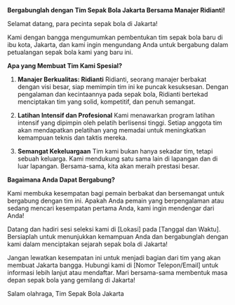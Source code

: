 **Bergabunglah dengan Tim Sepak Bola Jakarta Bersama Manajer Ridianti!**

Selamat datang, para pecinta sepak bola di Jakarta!

Kami dengan bangga mengumumkan pembentukan tim sepak bola baru di ibu kota, Jakarta, dan kami ingin mengundang Anda untuk bergabung dalam petualangan sepak bola kami yang baru ini.

**Apa yang Membuat Tim Kami Spesial?**

1. **Manajer Berkualitas: Ridianti**
   Ridianti, seorang manajer berbakat dengan visi besar, siap memimpin tim ini ke puncak kesuksesan. Dengan pengalaman dan kecintaannya pada sepak bola, Ridianti bertekad menciptakan tim yang solid, kompetitif, dan penuh semangat.

2. **Latihan Intensif dan Profesional**
   Kami menawarkan program latihan intensif yang dipimpin oleh pelatih berlisensi tinggi. Setiap anggota tim akan mendapatkan pelatihan yang memadai untuk meningkatkan kemampuan teknis dan taktis mereka.

3. **Semangat Kekeluargaan**
   Tim kami bukan hanya sekadar tim, tetapi sebuah keluarga. Kami mendukung satu sama lain di lapangan dan di luar lapangan. Bersama-sama, kita akan meraih prestasi besar.

**Bagaimana Anda Dapat Bergabung?**

Kami membuka kesempatan bagi pemain berbakat dan bersemangat untuk bergabung dengan tim ini. Apakah Anda pemain yang berpengalaman atau sedang mencari kesempatan pertama Anda, kami ingin mendengar dari Anda!

Datang dan hadiri sesi seleksi kami di [Lokasi] pada [Tanggal dan Waktu]. Bersiaplah untuk menunjukkan kemampuan Anda dan bergabunglah dengan kami dalam menciptakan sejarah sepak bola di Jakarta!

Jangan lewatkan kesempatan ini untuk menjadi bagian dari tim yang akan membuat Jakarta bangga. Hubungi kami di [Nomor Telepon/Email] untuk informasi lebih lanjut atau mendaftar. Mari bersama-sama membentuk masa depan sepak bola yang gemilang di Jakarta!

Salam olahraga,
Tim Sepak Bola Jakarta
